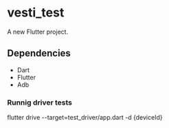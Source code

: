 # vesti_test

A new Flutter project.

## Dependencies
- Dart
- Flutter
- Adb

### Runnig driver tests
flutter drive --target=test_driver/app.dart -d {deviceId}